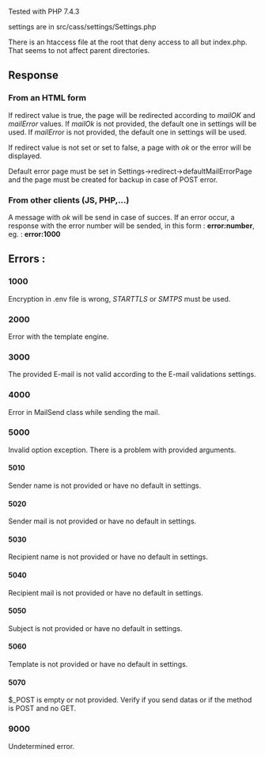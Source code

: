 Tested with PHP 7.4.3

settings are in src/cass/settings/Settings.php

There is an htaccess file at the root that deny access to all but index.php. That seems to not affect parent directories.

## Response
### From an HTML form
If redirect value is true, the page will be redirected according to *mailOK* and *mailError* values. If *mailOk* is not provided, the default one in settings will be used. If *mailError* is not provided, the default one in settings will be used.

If redirect value is not set or set to false, a page with *ok* or the error will be displayed.

Default error page must be set in Settings->redirect->defaultMailErrorPage and the page must be created for backup in case of POST error.

### From other clients (JS, PHP,...)
A message with *ok* will be send in case of succes. If an error occur, a response with the error number will be sended, in this form : **error:number**, eg. : **error:1000**


## Errors :
### 1000
Encryption in .env file is wrong, *STARTTLS* or *SMTPS* must be used.

### 2000
Error with the template engine.

### 3000
The provided E-mail is not valid according to the E-mail validations settings.

### 4000
Error in MailSend class while sending the mail.

### 5000
Invalid option exception. There is a problem with provided arguments.

#### 5010
Sender name is not provided or have no default in settings.

#### 5020
Sender mail is not provided or have no default in settings.

#### 5030
Recipient name is not provided or have no default in settings.

#### 5040
Recipient mail is not provided or have no default in settings.

#### 5050
Subject is not provided or have no default in settings.

#### 5060
Template is not provided or have no default in settings.

#### 5070
$_POST is empty or not provided. Verify if you send datas or if the method is POST and no GET.

### 9000
Undetermined error.